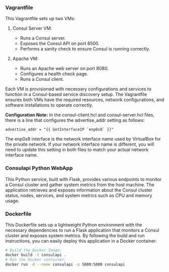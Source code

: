 ### Vagrantfile

This Vagrantfile sets up two VMs:

1. Consul Server VM:
	- Runs a Consul server.
	- Exposes the Consul API on port 8500.
	- Performs a sanity check to ensure Consul is running correctly.
	
2. Apache VM:
	- Runs an Apache web server on port 8080.
	- Configures a health check page.
	- Runs a Consul client.

Each VM is provisioned with necessary configurations and services to function in a Consul-based service discovery setup. The Vagrantfile ensures both VMs have the required resources, network configurations, and software installations to operate correctly.

**Configuration Note:**
In the consul-client.hcl and consul-server.hcl files, there is a line that configures the advertise_addr setting as follows:
``` hcl
advertise_addr = "{{ GetInterfaceIP `enp0s8` }}"
```
The enp0s8 interface is the network interface name used by VirtualBox for the private network. If your network interface name is different, you will need to update this setting in both files to match your actual network interface name.

### Consulapi Python WebApp
This Python service, built with Flask, provides various endpoints to monitor a Consul cluster and gather system metrics from the host machine. The application retrieves and exposes information about the Consul cluster status, nodes, services, and system metrics such as CPU and memory usage.

### Dockerfile
This Dockerfile sets up a lightweight Python environment with the necessary dependencies to run a Flask application that monitors a Consul cluster and exposes system metrics. By following the build and run instructions, you can easily deploy this application in a Docker container.
```bash
# Build the Docker Image:
docker build -t consulapi .
# Run the Docker container:
docker run -d --name consulapi -p 5000:5000 consulapi
```
